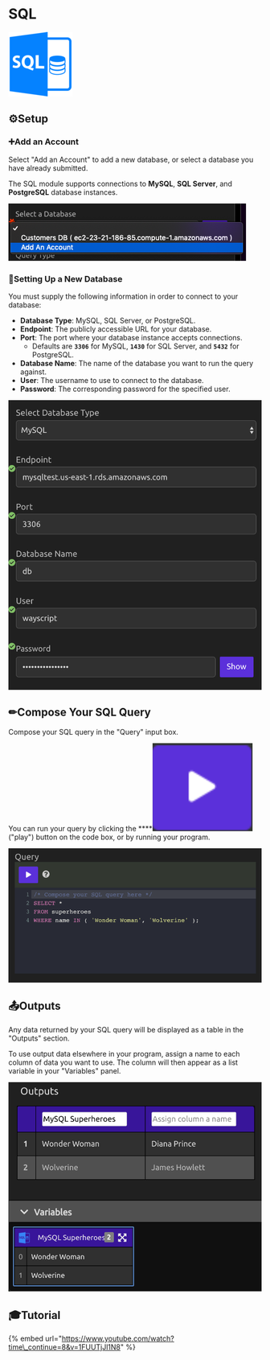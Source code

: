 # SQL

![Run queries against a SQL database.](../../.gitbook/assets/sql.png)

## ⚙Setup

### ➕Add an Account

Select "Add an Account" to add a new database, or select a database you have already submitted.

The SQL module supports connections to **MySQL**, **SQL Server**, and **PostgreSQL** database instances.

![Select a Database or Add An Account](../../.gitbook/assets/add_account.png)

### 🌟Setting Up a New Database

You must supply the following information in order to connect to your database:

* **Database Type**: MySQL, SQL Server, or PostgreSQL.
* **Endpoint**: The publicly accessible URL for your database.
* **Port**: The port where your database instance accepts connections.
  * Defaults are **`3306`** for MySQL, **`1430`** for SQL Server, and **`5432`** for PostgreSQL.
* **Database Name**: The name of the database you want to run the query against.
* **User**: The username to use to connect to the database.
* **Password**: The corresponding password for the specified user.

![](../../.gitbook/assets/settings.png)

## ✏**Compose Your SQL Query**

Compose your SQL query in the "Query" input box.

You can run your query by clicking the ****![](../../.gitbook/assets/play_button.png) \("play"\) button on the code box, or by running your program.

![An example SELECT statement.](../../.gitbook/assets/sql_query.png)

## 📤**Outputs**

Any data returned by your SQL query will be displayed as a table in the "Outputs" section.

To use output data elsewhere in your program, assign a name to each column of data you want to use. The column will then appear as a list variable in your "Variables" panel.

![](../../.gitbook/assets/sql_outputs.png)

## 🎓**Tutorial**

{% embed url="https://www.youtube.com/watch?time\_continue=8&v=1FUUTjJl1N8" %}

